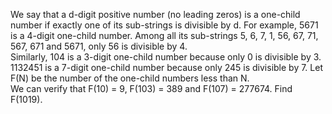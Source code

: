   We say that a d-digit positive number (no leading zeros) is a one-child number if exactly one of its sub-strings is divisible by d.    For example, 5671 is a 4-digit one-child number. Among all its sub-strings 5, 6, 7, 1, 56, 67, 71, 567, 671 and 5671, only 56 is divisible by 4.<br />  Similarly, 104 is a 3-digit one-child number because only 0 is divisible by 3.<br />  1132451 is a 7-digit one-child number because only 245 is divisible by 7.    Let F(N) be the number of the one-child numbers less than N.<br />  We can verify that F(10) = 9, F(103) = 389 and F(107) = 277674.    Find F(1019).  
